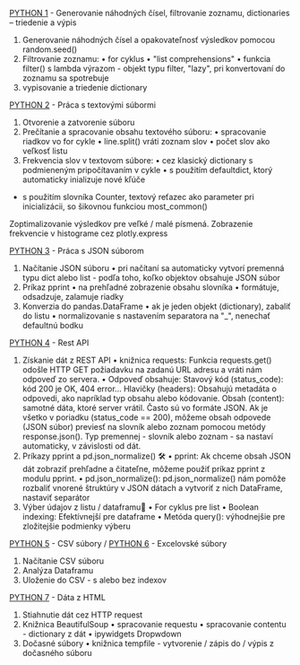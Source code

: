 [PYTHON 1](https://github.com/danakozakova/dana-python/blob/main/PYTH1-Random_Filtering_Dictionary.ipynb) - Generovanie náhodných čísel, filtrovanie zoznamu, dictionaries – triedenie a výpis 
1.	Generovanie náhodných čísel a opakovateľnosť výsledkov pomocou random.seed()
2.	Filtrovanie zoznamu: 
•	for cyklus 
•	"list comprehensions"
•	funkcia filter() s lambda výrazom -	objekt typu filter, "lazy", pri konvertovaní do zoznamu sa spotrebuje
3.	vypisovanie a triedenie dictionary

[PYTHON 2](https://github.com/danakozakova/Python/blob/main/PYTH2-Text-files.ipynb) - Práca s textovými súbormi
1. Otvorenie a zatvorenie súboru
2. Prečítanie a spracovanie obsahu textového súboru:
• spracovanie riadkov vo for cykle
• line.split() vráti zoznam slov
• počet slov ako veľkosť listu
3. Frekvencia slov v textovom súbore:
• cez klasický dictionary s podmieneným pripočítavaním v cykle
• s použitím defaultdict, ktorý automaticky inializuje nové kľúče
- s použitím slovníka Counter, textový reťazec ako parameter pri inicializácii, so šikovnou funkciou most_common()

Zoptimalizovanie výsledkov pre veľké / malé písmená.
Zobrazenie frekvencie v histograme cez plotly.express

[PYTHON 3](https://github.com/danakozakova/Python/blob/main/PYTH3-JSON_file.ipynb) - Práca s JSON súborom
1. Načítanie JSON súboru
•  pri načítaní sa automaticky vytvorí premenná typu dict alebo list - podľa toho, koľko objektov obsahuje JSON súbor
2. Príkaz pprint
• na prehľadné zobrazenie obsahu slovníka
• formátuje, odsadzuje, zalamuje riadky
3. Konverzia do pandas.DataFrame
•  ak je jeden objekt (dictionary), zabaliť do listu
• normalizovanie s nastavením separatora na "_", nenechať defaultnú bodku

[PYTHON 4](https://github.com/danakozakova/Python/blob/main/PYTH4-Rest_API.ipynb) - Rest API
1. Získanie dát z REST API
•  knižnica requests: Funkcia requests.get() odošle HTTP GET požiadavku na zadanú URL adresu a vráti nám odpoveď zo servera.
•  Odpoveď obsahuje:
    Stavový kód (status_code): kód 200 je OK, 404 error...
    Hlavičky (headers): Obsahujú metadáta o odpovedi, ako napríklad typ obsahu alebo kódovanie.
    Obsah (content): samotné dáta, ktoré server vrátil. Často sú vo formáte JSON.
Ak je všetko v poriadku (status_code == 200), môžeme obsah odpovede (JSON súbor) previesť na slovník alebo zoznam pomocou metódy response.json(). Typ premennej - slovník alebo zoznam - sa nastaví automaticky, v závislosti od dát.
2. Príkazy pprint a pd.json_normalize() 🛠️
•  pprint: Ak chceme obsah JSON dát zobraziť prehľadne a čitateľne, môžeme použiť príkaz pprint z modulu pprint.
•  pd.json_normalize(): pd.json_normalize() nám pomôže rozbaliť vnorené štruktúry v JSON dátach a vytvoriť z nich DataFrame, nastaviť separátor
3. Výber údajov z listu / dataframu🎯
•  For cyklus pre list
•  Boolean indexing: Efektívnejší pre dataframe
•  Metóda query(): výhodnejšie pre zložitejšie podmienky výberu

[PYTHON 5](https://github.com/danakozakova/Python/blob/main/PYTH5-CSV_file.ipynb) - CSV súbory / [PYTHON 6](https://github.com/danakozakova/Python/blob/main/PYTH6-XLXS.ipynb) - Excelovské súbory
1. Načítanie CSV súboru
2. Analýza Dataframu
3. Uloženie do CSV - s alebo bez indexov

[PYTHON 7](https://github.com/danakozakova/Python/blob/main/PYTH7-HTML.ipynb) - Dáta z HTML
1. Stiahnutie dát cez HTTP request
2. Knižnica BeautifulSoup
•  spracovanie requestu
•  spracovanie contentu - dictionary z dát
•  ipywidgets Dropwdown
3. Dočasné súbory
•  knižnica tempfile - vytvorenie / zápis do / výpis z dočasného súboru

